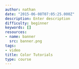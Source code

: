 ```yaml
---
author: nathan
date: "2015-06-08T07:05:25.000Z"
description: Enter description
difficulty: beginner
keywords: []
resources:
- name: banner
  src: banner.png
tags:
- video
title: Color Tutorials
type: course
---
```

